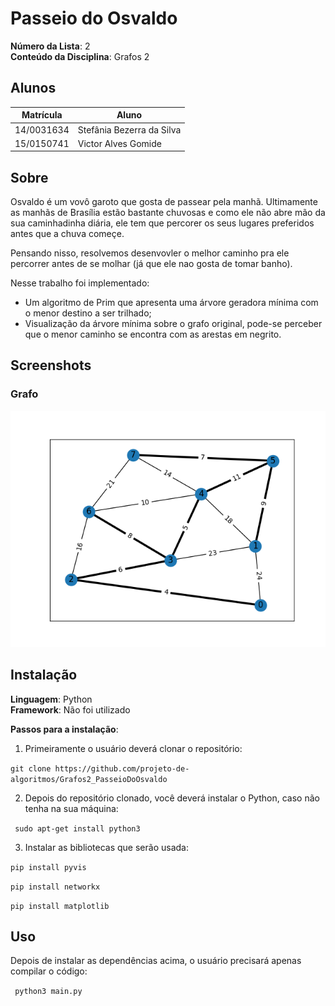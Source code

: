 
# Passeio do Osvaldo

**Número da Lista**: 2 <br>
**Conteúdo da Disciplina**: Grafos 2 <br>

## Alunos
|Matrícula | Aluno |
| -- | -- |
| 14/0031634  |  Stefânia Bezerra da Silva |
| 15/0150741  |  Victor Alves Gomide |

## Sobre 

Osvaldo é um vovô garoto que gosta de passear pela manhã. Ultimamente as manhãs de Brasília estão bastante chuvosas e como ele não abre mão da sua caminhadinha diária, ele tem que percorer os seus lugares preferidos antes que a chuva começe.

Pensando nisso, resolvemos desenvovler o melhor caminho pra ele percorrer antes de se molhar (já que ele nao gosta de tomar banho).

Nesse trabalho foi implementado:

* Um algoritmo de Prim que apresenta uma árvore geradora mínima com o menor destino a ser trilhado;
* Visualização da árvore mínima sobre o grafo original, pode-se perceber que o menor caminho se encontra com as arestas em negrito.


## Screenshots
### Grafo
![](passeio.png)


## Instalação 
**Linguagem**: Python<br>
**Framework**: Não foi utilizado<br>

**Passos para a instalação**:

1) Primeiramente o usuário deverá clonar o repositório:

`git clone https://github.com/projeto-de-algoritmos/Grafos2_PasseioDoOsvaldo`

2) Depois do repositório clonado, você deverá instalar o Python, caso não tenha na sua máquina:

` sudo apt-get install python3`

3) Instalar as bibliotecas que serão usada:

`pip install pyvis`

`pip install networkx`

`pip install matplotlib`


## Uso 

Depois de instalar as dependências acima, o usuário precisará apenas compilar o código:

` python3 main.py`

